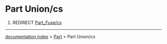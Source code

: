 # Part Union/cs
1.  REDIRECT [Part\_Fuse/cs](Part_Fuse/cs.md)

---
[documentation index](../README.md) > [Part](Part_Workbench.md) > Part Union/cs
